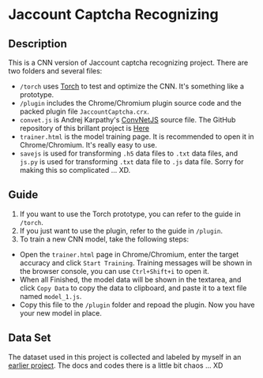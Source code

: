# Jaccount Captcha Recognizing

## Description
This is a CNN version of Jaccount captcha recognizing project. There are two folders and several files:

- `/torch` uses [Torch](torch.th) to test and optimize the CNN. It's something like a prototype.
- `/plugin` includes the Chrome/Chromium plugin source code and the packed plugin file `JaccountCaptcha.crx`.
- `convet.js` is Andrej Karpathy's [ConvNetJS](http://cs.stanford.edu/people/karpathy/convnetjs/index.html) source file. The GitHub repository of this brillant project is [Here](https://github.com/karpathy/convnetjs)
- `trainer.html` is the model training page. It is recommended to open it in Chrome/Chromium. It's really easy to use.
- `savejs` is used for transforming `.h5` data files to `.txt` data files, and `js.py` is used for transforming `.txt` data file to `.js` data file. Sorry for making this so complicated ... XD.

## Guide
1. If you want to use the Torch prototype, you can refer to the guide in `/torch`.
2. If you just want to use the plugin, refer to the guide in `/plugin`.
3. To train a new CNN model, take the following steps:
- Open the `trainer.html` page in Chrome/Chromium, enter the target accuracy and click `Start Training`. Training messages will be shown in the browser console, you can use `Ctrl+Shift+i` to open it. 
- When all Finished, the model data will be shown in the textarea, and click `Copy Data` to copy the data to clipboard, and paste it to a text file named `model_1.js`.
- Copy this file to the `/plugin` folder and repoad the plugin. Now you have your new model in place.

## Data Set
The dataset used in this project is collected and labeled by myself in an [earlier project](https://github.com/seayoungzhang/jaccount-captcha-nn). The docs and codes there is a little bit chaos ... XD